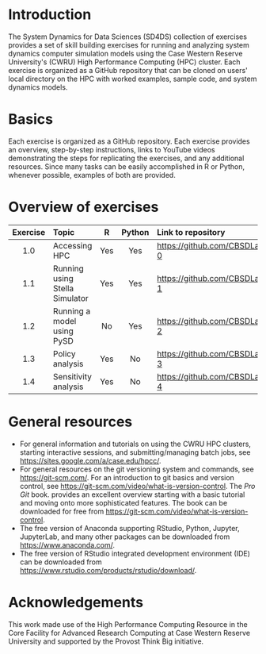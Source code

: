 # Introduction

The System Dynamics for Data Sciences (SD4DS) collection of exercises provides a set of skill building exercises for running and analyzing system dynamics computer simulation models using the Case Western Reserve University's (CWRU) High Performance Computing (HPC) cluster.  Each exercise is organized as a GitHub repository that can be cloned on users' local directory on the HPC with worked examples, sample code, and system dynamics models. 

# Basics

Each exercise is organized as a GitHub repository. Each exercise provides an overview, step-by-step instructions, links to YouTube videos demonstrating the steps for replicating the exercises, and any additional resources. Since many tasks can be easily accomplished in R or Python, whenever possible, examples of both are provided. 

# Overview of exercises

| Exercise     | Topic  | R     | Python | Link to repository |  
| :---:        |:-------| :---: | :---:  |:-------------------| 
| 1.0 | Accessing HPC | Yes | Yes | https://github.com/CBSDLab/SD4DS_1-0 |
| 1.1 | Running using Stella Simulator | Yes | Yes | https://github.com/CBSDLab/SD4DS_1-1 |
| 1.2 | Running a model using PySD | No | Yes | https://github.com/CBSDLab/SD4DS_1-2 |
| 1.3 | Policy analysis | Yes | No | https://github.com/CBSDLab/SD4DS_1-3 | 
| 1.4 | Sensitivity analysis | Yes | No | https://github.com/CBSDLab/SD4DS_1-4 |

# General resources

* For general information and tutorials on using the CWRU HPC clusters, starting interactive sessions, and submitting/managing batch jobs, see https://sites.google.com/a/case.edu/hpcc/. 
* For general resources on the git versioning system and commands, see https://git-scm.com/. For an  introduction to git basics and version control, see https://git-scm.com/video/what-is-version-control. The *Pro Git* book. provides an excellent overview starting with a basic tutorial and moving onto more sophisticated features. The book can be downloaded for free from https://git-scm.com/video/what-is-version-control.
* The free version of Anaconda supporting RStudio, Python, Jupyter, JupyterLab, and many other packages can be downloaded from https://www.anaconda.com/. 
* The free version of RStudio integrated development environment (IDE) can be downloaded from https://www.rstudio.com/products/rstudio/download/.  

# Acknowledgements

This work made use of the High Performance Computing Resource in the Core Facility for Advanced Research Computing at Case Western Reserve University and supported by the Provost Think Big initiative.  
